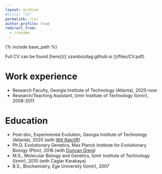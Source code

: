 ```yaml
---
layout: archive
#title: "CV"
permalink: /cv/
author_profile: true
redirect_from:
  - /resume
---
```


{% include base_path %}


Full CV can be found [here]({{ ozanbozdag.github.io }}/files/CV.pdf).

Work experience
======
* Research Faculty, Georgia Institute of Technology (Atlanta), 2020-now 
* Research/Teaching Assistant, Izmir Institute of Technology (Izmir), 2008-2011

Education
======
* Post-doc, Experimental Evolution, Georgia Institute of Technology (Atlanta), 2020 (with [Will Ratcliff](https://ratclifflab.biosci.gatech.edu/about-the-pi/))
* Ph.D, Evolutionary Genetics, Max Planck Institute for Evolutionary Biology (Plön), 2016 (with [Duncan Greig](https://www.ucl.ac.uk/biosciences/people/dr-duncan-greig))
* M.S., Molecular Biology and Genetics, Izmir Institute of Technology (Izmir), 2010 (with Caglar Karakaya)
* B.S., Biochemistry, Ege University (Izmir), 2007